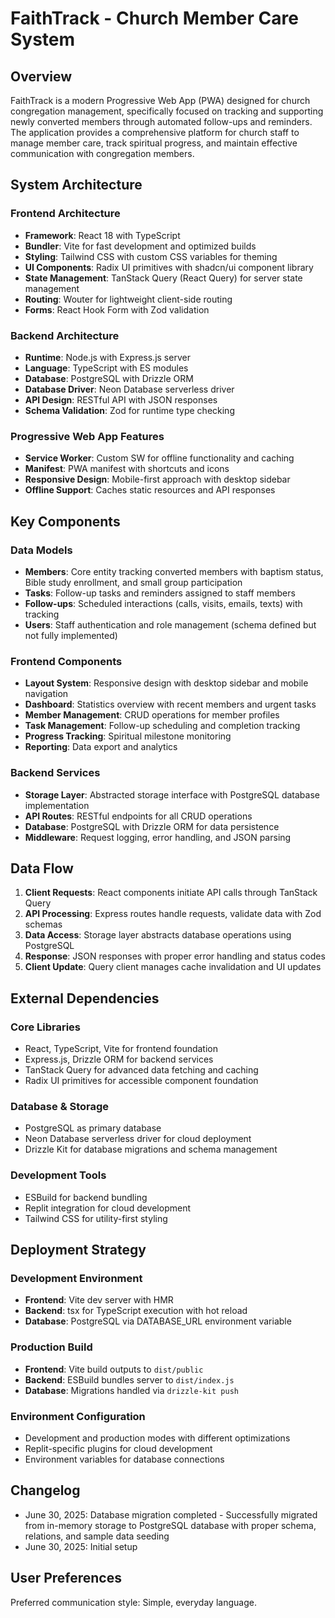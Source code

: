 # FaithTrack - Church Member Care System

## Overview

FaithTrack is a modern Progressive Web App (PWA) designed for church congregation management, specifically focused on tracking and supporting newly converted members through automated follow-ups and reminders. The application provides a comprehensive platform for church staff to manage member care, track spiritual progress, and maintain effective communication with congregation members.

## System Architecture

### Frontend Architecture
- **Framework**: React 18 with TypeScript
- **Bundler**: Vite for fast development and optimized builds
- **Styling**: Tailwind CSS with custom CSS variables for theming
- **UI Components**: Radix UI primitives with shadcn/ui component library
- **State Management**: TanStack Query (React Query) for server state management
- **Routing**: Wouter for lightweight client-side routing
- **Forms**: React Hook Form with Zod validation

### Backend Architecture
- **Runtime**: Node.js with Express.js server
- **Language**: TypeScript with ES modules
- **Database**: PostgreSQL with Drizzle ORM
- **Database Driver**: Neon Database serverless driver
- **API Design**: RESTful API with JSON responses
- **Schema Validation**: Zod for runtime type checking

### Progressive Web App Features
- **Service Worker**: Custom SW for offline functionality and caching
- **Manifest**: PWA manifest with shortcuts and icons
- **Responsive Design**: Mobile-first approach with desktop sidebar
- **Offline Support**: Caches static resources and API responses

## Key Components

### Data Models
- **Members**: Core entity tracking converted members with baptism status, Bible study enrollment, and small group participation
- **Tasks**: Follow-up tasks and reminders assigned to staff members
- **Follow-ups**: Scheduled interactions (calls, visits, emails, texts) with tracking
- **Users**: Staff authentication and role management (schema defined but not fully implemented)

### Frontend Components
- **Layout System**: Responsive design with desktop sidebar and mobile navigation
- **Dashboard**: Statistics overview with recent members and urgent tasks
- **Member Management**: CRUD operations for member profiles
- **Task Management**: Follow-up scheduling and completion tracking
- **Progress Tracking**: Spiritual milestone monitoring
- **Reporting**: Data export and analytics

### Backend Services
- **Storage Layer**: Abstracted storage interface with PostgreSQL database implementation
- **API Routes**: RESTful endpoints for all CRUD operations
- **Database**: PostgreSQL with Drizzle ORM for data persistence
- **Middleware**: Request logging, error handling, and JSON parsing

## Data Flow

1. **Client Requests**: React components initiate API calls through TanStack Query
2. **API Processing**: Express routes handle requests, validate data with Zod schemas
3. **Data Access**: Storage layer abstracts database operations using PostgreSQL
4. **Response**: JSON responses with proper error handling and status codes
5. **Client Update**: Query client manages cache invalidation and UI updates

## External Dependencies

### Core Libraries
- React, TypeScript, Vite for frontend foundation
- Express.js, Drizzle ORM for backend services
- TanStack Query for advanced data fetching and caching
- Radix UI primitives for accessible component foundation

### Database & Storage
- PostgreSQL as primary database
- Neon Database serverless driver for cloud deployment
- Drizzle Kit for database migrations and schema management

### Development Tools
- ESBuild for backend bundling
- Replit integration for cloud development
- Tailwind CSS for utility-first styling

## Deployment Strategy

### Development Environment
- **Frontend**: Vite dev server with HMR
- **Backend**: tsx for TypeScript execution with hot reload
- **Database**: PostgreSQL via DATABASE_URL environment variable

### Production Build
- **Frontend**: Vite build outputs to `dist/public`
- **Backend**: ESBuild bundles server to `dist/index.js`
- **Database**: Migrations handled via `drizzle-kit push`

### Environment Configuration
- Development and production modes with different optimizations
- Replit-specific plugins for cloud development
- Environment variables for database connections

## Changelog

- June 30, 2025: Database migration completed - Successfully migrated from in-memory storage to PostgreSQL database with proper schema, relations, and sample data seeding
- June 30, 2025: Initial setup

## User Preferences

Preferred communication style: Simple, everyday language.